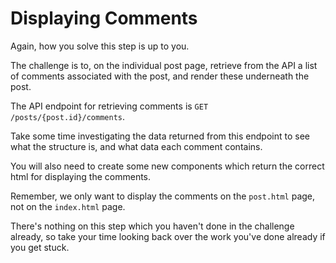 # Displaying Comments

Again, how you solve this step is up to you.

The challenge is to, on the individual post page, retrieve from the API a list of comments associated with the post, and render these underneath the post.

The API endpoint for retrieving comments is `GET /posts/{post.id}/comments`.

Take some time investigating the data returned from this endpoint to see what the structure is, and what data each comment contains.

You will also need to create some new components which return the correct html for displaying the comments.

Remember, we only want to display the comments on the `post.html` page, not on the `index.html` page.

There's nothing on this step which you haven't done in the challenge already, so take your time looking back over the work you've done already if you get stuck.


